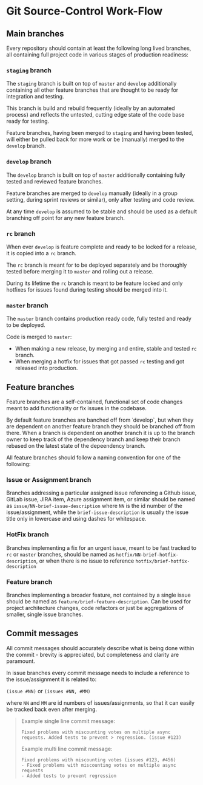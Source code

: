 # Git Source-Control Work-Flow

## Main branches

Every repository should contain at least the following long lived branches, all containing full project code in various stages of production readiness:

### `staging` branch

The `staging` branch is built on top of `master` and `develop` additionally containing all other feature branches that are thought to be ready for integration and testing.

This branch is build and rebuild frequently (ideally by an automated process) and reflects the untested, cutting edge state of the code base ready for testing.

Feature branches, having been merged to `staging` and having been tested, will either be pulled back for more work or be (manually) merged to the `develop` branch.

### `develop` branch

The `develop` branch is built on top of `master` additionally containing fully tested and reviewed feature branches.

Feature branches are merged to `develop` manually (ideally in a group setting, during sprint reviews or similar), only after testing and code review.

At any time `develop` is assumed to be stable and should be used as a default branching off point for any new feature branch.

### `rc` branch

When ever `develop` is feature complete and ready to be locked for a release, it is copied into a `rc` branch.

The `rc` branch is meant for to be deployed separately and be thoroughly tested before merging it to `master` and rolling out a release.

During its lifetime the `rc` branch is meant to be feature locked and only hotfixes for issues found during testing should be merged into it.

### `master` branch

The `master` branch contains production ready code, fully tested and ready to be deployed.

Code is merged to `master`:

- When making a new release, by merging and entire, stable and tested `rc` branch.
- When merging a hotfix for issues that got passed `rc` testing and got released into production.

## Feature branches

Feature branches are a self-contained, functional set of code changes meant to add functionality or fix issues in the codebase.

By default feature branches are banched off from ˙develop`, but when they are dependent on another feature branch they should be branched off from there. When a branch is dependent on another branch it is up to the branch owner to keep track of the dependency branch and keep their branch rebased on the latest state of the depeendency branch.

All feature branches should follow a naming convention for one of the following:

### Issue or Assignment branch

Branches addressing a particular assigned issue referencing a Github issue, GitLab issue, JIRA item, Azure assignment item, or similar should be named as `issue/NN-brief-issue-description` where `NN` is the id number of the issue/assignment, while the `brief-issue-description` is usually the issue title only in lowercase and using dashes for whitespace.

### HotFix branch

Branches implementing a fix for an urgent issue, meant to be fast tracked to `rc` or `master` branches, should be named as `hotfix/NN-brief-hotfix-description`, or when there is no issue to reference `hotfix/brief-hotfix-description`

### Feature branch

Branches implementing a broader feature, not contained by a single issue should be named as `feature/brief-feature-description`.
Can be used for project architecture changes, code refactors or just be aggregations of smaller, single issue branches.

## Commit messages

All commit messages should accurately describe what is being done within the commit - brevity is appreciated, but completeness and clarity are paramount.

In issue branches every commit message needs to include a reference to the issue/assignment it is related to:

`(issue #NN)` or `(issues #NN, #MM)`

where `NN` and `MM` are id numbers of issues/assignments, so that it can easily be tracked back even after merging.

> Example single line commit message:
>
> ```
> Fixed problems with miscounting votes on multiple async requests. Added tests to prevent > regression. (issue #123)
> ```
>
> Example multi line commit message:
>
> ```
> Fixed problems with miscounting votes (issues #123, #456)
> - Fixed problems with miscounting votes on multiple async requests
> - Added tests to prevent regression
> ```

